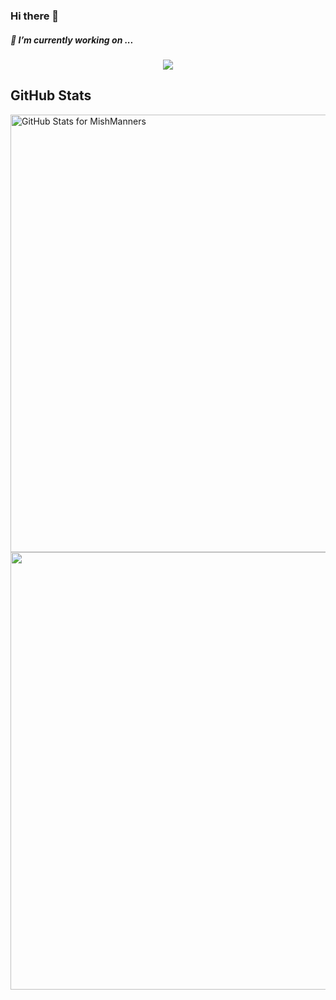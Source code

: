 ### Hi there 👋
##### 🤔 I’m currently working on ...
<p align="center"> 
  <img src="https://profile-counter.glitch.me/du2279664786/count.svg" />
</p>

<!--
**du2279664786/du2279664786** is a ✨ _special_ ✨ repository because its `README.md` (this file) appears on your GitHub profile.

Here are some ideas to get you started:

- 🔭 I’m currently working on ...
- 🌱 I’m currently learning ...
- 👯 I’m looking to collaborate on ...
- 🤔 I’m looking for help with ...
- 💬 Ask me about ...
- 📫 How to reach me: ...
- 😄 Pronouns: ...
- ⚡ Fun fact: ...


![Anurag's GitHub stats](https://github-readme-stats.vercel.app/api?username=du2279664786&theme=cobalt2&show_icons=true)
![Streak stats](https://github-readme-streak-stats.herokuapp.com/?user=du2279664786&show_icons=true&theme=tokyonight)
[![Top Langs](https://github-readme-stats.vercel.app/api/top-langs/?username=du2279664786)]
-->
## GitHub Stats


<img src="https://github-readme-stats.vercel.app/api?username=du2279664786&show_icons=true&include_all_commits=true&count_private=true&theme=jolly&layout=compact" alt="GitHub Stats for MishManners" width="700">

<img src="https://github-readme-streak-stats.herokuapp.com?user=du2279664786&theme=jolly" width="700">
<!--
# [![Top Langs](https://github-readme-stats.vercel.app/api/top-langs/?username=du2279664786)]

# 显示荣誉奖杯
<p>
    <a href="https://qiufeng.blue/">
      <img src="https://github-profile-trophy.vercel.app/?username=du2279664786&theme=flat&title=Stars,Followers,Commit,MultiLanguage&margin-w=5&row=1&column=4" />
    </a>
</p>
-->
